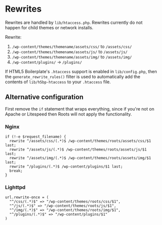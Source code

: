 # Rewrites

Rewrites are handled by `lib/htaccess.php`. Rewrites currently do not happen for child themes or network installs.

Rewrite:

1. `/wp-content/themes/themename/assets/css/` to `/assets/css/`
2. `/wp-content/themes/themename/assets/js/` to `/assets/js/`
3. `/wp-content/themes/themename/assets/img/` to `/assets/img/`
4. `/wp-content/plugins/` -> `/plugins/`

If HTML5 Boilerplate's `.htaccess` support is enabled in `lib/config.php`, then the `generate_rewrite_rules()` filter is used to automatically add the contents of `lib/h5bp-htaccess` to your `.htaccess` file.

## Alternative configuration

First remove the `if` statement that wraps everything, since if you're not on Apache or Litespeed then Roots will not apply the functionality.

### Nginx

    if (!-e $request_filename) {
      rewrite ^/assets/css/(.*)$ /wp-content/themes/roots/assets/css/$1 last;
      rewrite ^/assets/js/(.*)$ /wp-content/themes/roots/assets/js/$1 last;
      rewrite ^/assets/img/(.*)$ /wp-content/themes/roots/assets/img/$1 last;
      rewrite ^/plugins/(.*)$ /wp-content/plugins/$1 last;
      break;
    }

### Lighttpd

    url.rewrite-once = (
      "^/css/(.*)$" => "/wp-content/themes/roots/css/$1",
      "^/js/(.*)$" => "/wp-content/themes/roots/js/$1",
      "^/img/(.*)$" => "/wp-content/themes/roots/img/$1",
      "^/plugins/(.*)$" => "/wp-content/plugins/$1"
    )